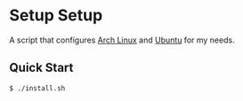 # Setup Setup

A script that configures [Arch Linux](https://archlinux.org) and [Ubuntu](https://ubuntu.com) for my needs.

## Quick Start
```console
$ ./install.sh
```